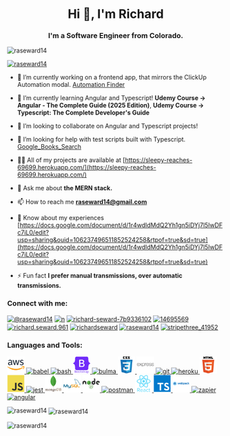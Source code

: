 <h1 align="center">Hi 👋, I'm Richard</h1>
<h3 align="center">I'm a Software Engineer from Colorado.</h3>

<p align="left"> <img src="https://komarev.com/ghpvc/?username=raseward14&label=Profile%20views&color=0e75b6&style=flat" alt="raseward14" /> </p>

<p align="left"> <a href="https://github.com/ryo-ma/github-profile-trophy"><img src="https://github-profile-trophy.vercel.app/?username=raseward14" alt="raseward14" /></a> </p>

- 🔭 I’m currently working on a frontend app, that mirrors the ClickUp Automation modal. [Automation Finder](https://github.com/raseward14/automation-finder)

- 🌱 I’m currently learning Angular and Typescript! **Udemy Course -> Angular - The Complete Guide (2025 Edition)**, **Udemy Course -> Typescript: The Complete Developer's Guide**

- 👯 I’m looking to collaborate on Angular and Typescript projects!

- 🤝 I’m looking for help with test scripts built with Typescript. [Google_Books_Search](https://blurb-books.herokuapp.com/)

- 👨‍💻 All of my projects are available at [https://sleepy-reaches-69699.herokuapp.com/](https://sleepy-reaches-69699.herokuapp.com/)

- 💬 Ask me about **the MERN stack.**

- 📫 How to reach me **raseward14@gmail.com**

- 📄 Know about my experiences [https://docs.google.com/document/d/1r4wdldMdQ2Yh1gn5iDYj7l5lwDFc7iL0/edit?usp=sharing&ouid=106237496511852524258&rtpof=true&sd=true](https://docs.google.com/document/d/1r4wdldMdQ2Yh1gn5iDYj7l5lwDFc7iL0/edit?usp=sharing&ouid=106237496511852524258&rtpof=true&sd=true)

- ⚡ Fun fact **I prefer manual transmissions, over automatic transmissions.**

<h3 align="left">Connect with me:</h3>
<p align="left">
<a href="https://codepen.io/@raseward14" target="blank"><img align="center" src="https://raw.githubusercontent.com/rahuldkjain/github-profile-readme-generator/master/src/images/icons/Social/codepen.svg" alt="@raseward14" height="30" width="40" /></a>
<a href="https://twitter.com/n" target="blank"><img align="center" src="https://raw.githubusercontent.com/rahuldkjain/github-profile-readme-generator/master/src/images/icons/Social/twitter.svg" alt="n" height="30" width="40" /></a>
<a href="https://linkedin.com/in/richard-seward-7b9336102" target="blank"><img align="center" src="https://raw.githubusercontent.com/rahuldkjain/github-profile-readme-generator/master/src/images/icons/Social/linked-in-alt.svg" alt="richard-seward-7b9336102" height="30" width="40" /></a>
<a href="https://stackoverflow.com/users/14695569" target="blank"><img align="center" src="https://raw.githubusercontent.com/rahuldkjain/github-profile-readme-generator/master/src/images/icons/Social/stack-overflow.svg" alt="14695569" height="30" width="40" /></a>
<a href="https://fb.com/richard.seward.961" target="blank"><img align="center" src="https://raw.githubusercontent.com/rahuldkjain/github-profile-readme-generator/master/src/images/icons/Social/facebook.svg" alt="richard.seward.961" height="30" width="40" /></a>
<a href="https://instagram.com/richardseward" target="blank"><img align="center" src="https://raw.githubusercontent.com/rahuldkjain/github-profile-readme-generator/master/src/images/icons/Social/instagram.svg" alt="richardseward" height="30" width="40" /></a>
<a href="https://www.hackerrank.com/raseward14" target="blank"><img align="center" src="https://raw.githubusercontent.com/rahuldkjain/github-profile-readme-generator/master/src/images/icons/Social/hackerrank.svg" alt="raseward14" height="30" width="40" /></a>
<a href="https://discord.gg/stripethree_41952" target="blank"><img align="center" src="https://raw.githubusercontent.com/rahuldkjain/github-profile-readme-generator/master/src/images/icons/Social/discord.svg" alt="stripethree_41952" height="30" width="40" /></a>
</p>

<h3 align="left">Languages and Tools:</h3>
<p align="left"> <a href="https://aws.amazon.com" target="_blank" rel="noreferrer"> <img src="https://raw.githubusercontent.com/devicons/devicon/master/icons/amazonwebservices/amazonwebservices-original-wordmark.svg" alt="aws" width="40" height="40"/> </a> <a href="https://babeljs.io/" target="_blank" rel="noreferrer"> <img src="https://www.vectorlogo.zone/logos/babeljs/babeljs-icon.svg" alt="babel" width="40" height="40"/> </a> <a href="https://www.gnu.org/software/bash/" target="_blank" rel="noreferrer"> <img src="https://www.vectorlogo.zone/logos/gnu_bash/gnu_bash-icon.svg" alt="bash" width="40" height="40"/> </a> <a href="https://getbootstrap.com" target="_blank" rel="noreferrer"> <img src="https://raw.githubusercontent.com/devicons/devicon/master/icons/bootstrap/bootstrap-plain-wordmark.svg" alt="bootstrap" width="40" height="40"/> </a> <a href="https://bulma.io/" target="_blank" rel="noreferrer"> <img src="https://raw.githubusercontent.com/gilbarbara/logos/804dc257b59e144eaca5bc6ffd16949752c6f789/logos/bulma.svg" alt="bulma" width="40" height="40"/> </a> <a href="https://www.w3schools.com/css/" target="_blank" rel="noreferrer"> <img src="https://raw.githubusercontent.com/devicons/devicon/master/icons/css3/css3-original-wordmark.svg" alt="css3" width="40" height="40"/> </a> <a href="https://expressjs.com" target="_blank" rel="noreferrer"> <img src="https://raw.githubusercontent.com/devicons/devicon/master/icons/express/express-original-wordmark.svg" alt="express" width="40" height="40"/> </a> <a href="https://git-scm.com/" target="_blank" rel="noreferrer"> <img src="https://www.vectorlogo.zone/logos/git-scm/git-scm-icon.svg" alt="git" width="40" height="40"/> </a> <a href="https://heroku.com" target="_blank" rel="noreferrer"> <img src="https://www.vectorlogo.zone/logos/heroku/heroku-icon.svg" alt="heroku" width="40" height="40"/> </a> <a href="https://www.w3.org/html/" target="_blank" rel="noreferrer"> <img src="https://raw.githubusercontent.com/devicons/devicon/master/icons/html5/html5-original-wordmark.svg" alt="html5" width="40" height="40"/> </a> <a href="https://developer.mozilla.org/en-US/docs/Web/JavaScript" target="_blank" rel="noreferrer"> <img src="https://raw.githubusercontent.com/devicons/devicon/master/icons/javascript/javascript-original.svg" alt="javascript" width="40" height="40"/> </a> <a href="https://jestjs.io" target="_blank" rel="noreferrer"> <img src="https://www.vectorlogo.zone/logos/jestjsio/jestjsio-icon.svg" alt="jest" width="40" height="40"/> </a> <a href="https://www.mongodb.com/" target="_blank" rel="noreferrer"> <img src="https://raw.githubusercontent.com/devicons/devicon/master/icons/mongodb/mongodb-original-wordmark.svg" alt="mongodb" width="40" height="40"/> </a> <a href="https://www.mysql.com/" target="_blank" rel="noreferrer"> <img src="https://raw.githubusercontent.com/devicons/devicon/master/icons/mysql/mysql-original-wordmark.svg" alt="mysql" width="40" height="40"/> </a> <a href="https://nodejs.org" target="_blank" rel="noreferrer"> <img src="https://raw.githubusercontent.com/devicons/devicon/master/icons/nodejs/nodejs-original-wordmark.svg" alt="nodejs" width="40" height="40"/> </a> <a href="https://postman.com" target="_blank" rel="noreferrer"> <img src="https://www.vectorlogo.zone/logos/getpostman/getpostman-icon.svg" alt="postman" width="40" height="40"/> </a> <a href="https://reactjs.org/" target="_blank" rel="noreferrer"> <img src="https://raw.githubusercontent.com/devicons/devicon/master/icons/react/react-original-wordmark.svg" alt="react" width="40" height="40"/> </a> <a href="https://www.typescriptlang.org/" target="_blank" rel="noreferrer"> <img src="https://raw.githubusercontent.com/devicons/devicon/master/icons/typescript/typescript-original.svg" alt="typescript" width="40" height="40"/> </a> <a href="https://webpack.js.org" target="_blank" rel="noreferrer"> <img src="https://raw.githubusercontent.com/devicons/devicon/d00d0969292a6569d45b06d3f350f463a0107b0d/icons/webpack/webpack-original-wordmark.svg" alt="webpack" width="40" height="40"/> </a> <a href="https://zapier.com" target="_blank" rel="noreferrer"> <img src="https://www.vectorlogo.zone/logos/zapier/zapier-icon.svg" alt="zapier" width="40" height="40"/> </a> <a href="https://angular.dev/overview" target="_blank" rel="noreferrer"> <img src="https://www.vectorlogo.zone/logos/angular/angular-icon.svg" alt="angular" width="40" height="40"/> </a> </p>

<p><img align="left" src="https://github-readme-stats.vercel.app/api/top-langs?username=raseward14&show_icons=true&locale=en&layout=compact" alt="raseward14" /></p>

<p>&nbsp;<img align="center" src="https://github-readme-stats.vercel.app/api?username=raseward14&show_icons=true&locale=en" alt="raseward14" /></p>

<p><img align="center" src="https://github-readme-streak-stats.herokuapp.com/?user=raseward14&" alt="raseward14" /></p>

